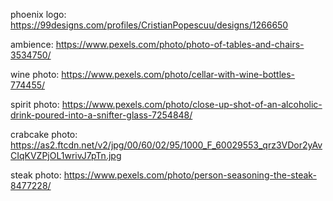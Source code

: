 phoenix logo: https://99designs.com/profiles/CristianPopescuu/designs/1266650

ambience: https://www.pexels.com/photo/photo-of-tables-and-chairs-3534750/

wine photo: https://www.pexels.com/photo/cellar-with-wine-bottles-774455/

spirit photo: https://www.pexels.com/photo/close-up-shot-of-an-alcoholic-drink-poured-into-a-snifter-glass-7254848/

crabcake photo: https://as2.ftcdn.net/v2/jpg/00/60/02/95/1000_F_60029553_qrz3VDor2yAvCIqKVZPjOL1wrivJ7pTn.jpg

steak photo: https://www.pexels.com/photo/person-seasoning-the-steak-8477228/

